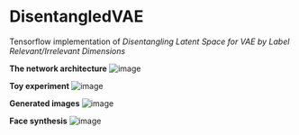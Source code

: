 # DisentangledVAE
Tensorflow implementation of *Disentangling Latent Space for VAE by Label Relevant/Irrelevant Dimensions*

**The network architecture**
![image](https://github.com/ZhilZheng/DisentangledVAE/blob/master/architecture.png)  

**Toy experiment**
![image](https://github.com/ZhilZheng/DisentangledVAE/blob/master/toy.png)  

**Generated images**
![image](https://github.com/ZhilZheng/DisentangledVAE/blob/master/generated_images.png) 

**Face synthesis**
![image](https://github.com/ZhilZheng/DisentangledVAE/blob/master/synthesis.png) 
